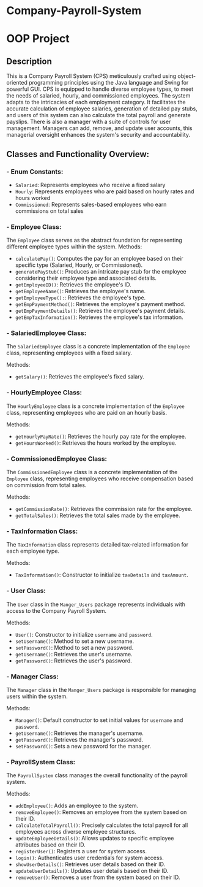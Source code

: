 # Company-Payroll-System
# OOP Project
## Description 
This is a Company Payroll System (CPS) meticulously crafted using object-oriented programming principles 
using the Java language and Swing for powerful GUI. CPS is equipped 
to handle diverse employee types, to meet the needs of salaried, 
hourly, and commissioned employees. The system adapts to the 
intricacies of each employment category. It facilitates the accurate 
calculation of employee salaries, generation of detailed pay stubs, and 
users of this system can also calculate the total payroll and generate 
payslips. 
There is also a manager with a suite of controls for user management. 
Managers can add, remove, and update user accounts, this 
managerial oversight enhances the system's security and 
accountability. 

 
## Classes and Functionality Overview: 
### - Enum Constants: 
 - `Salaried`: Represents employees who receive a fixed salary
 - `Hourly`: Represents employees who are paid based on hourly rates and hours worked
 - `Commissioned`: Represents sales-based employees who earn commissions on total sales 
 
### - Employee Class: 
The `Employee` class serves as the abstract foundation for representing different employee types within the system. 
Methods: 
 - `calculatePay()`: Computes the pay for an employee based on their specific type (Salaried, Hourly, or Commissioned). 
 - `generatePayStub()`: Produces an intricate pay stub for the employee considering their employee type and associated details. 
 - `getEmployeeID()`: Retrieves the employee's ID. 
 - `getEmployeeName()`: Retrieves the employee's name. 
 - `getEmployeeType():`: Retrieves the employee's type. 
 - `getEmpPaymentMethod()`: Retrieves the employee's payment method. 
 - `getEmpPaymentDetails()`: Retrieves the employee's payment details. 
 - `getEmpTaxInformation()`: Retrieves the employee's tax information. 
### - SalariedEmployee Class:
The `SalariedEmployee` class is a concrete implementation of the `Employee` class, representing employees with a fixed salary. 

Methods: 
 - `getSalary()`: Retrieves the employee's fixed salary. 
 
### - HourlyEmployee Class: 
The `HourlyEmployee` class is a concrete implementation of the `Employee` class, representing employees who are paid on an hourly basis.  

Methods: 
 - `getHourlyPayRate()`: Retrieves the hourly pay rate for the employee. 
 - `getHoursWorked()`: Retrieves the hours worked by the employee.
   
### - CommissionedEmployee Class: 
The `CommissionedEmployee` class is a concrete implementation of the `Employee` class, representing employees who receive compensation based on commission from total sales.

Methods: 
 - `getCommissionRate()`: Retrieves the commission rate for the employee. 
 - `getTotalSales()`: Retrieves the total sales made by the employee.
   
### - TaxInformation Class: 
The `TaxInformation` class represents detailed tax-related information for each employee type.

Methods: 
 - `TaxInformation()`: Constructor to initialize `taxDetails` and `taxAmount`.
   
### - User Class: 
The `User` class in the `Manger_Users` package represents individuals with access to the Company Payroll System.

Methods: 
 - `User()`: Constructor to initialize `username` and `password`. 
 - `setUsername()`: Method to set a new username. 
 - `setPassword()`: Method to set a new password. 
 - `getUsername()`: Retrieves the user's username. 
 - `getPassword()`: Retrieves the user's password.
    
### - Manager Class: 
The `Manager` class in the `Manger_Users` package is responsible for managing users within the system.

Methods: 
 - `Manager()`: Default constructor to set initial values for `username` and `password`. 
 - `getUsername()`: Retrieves the manager's username. 
 - `getPassword()`: Retrieves the manager's password. 
 - `setPassword()`: Sets a new password for the manager.
   
### - PayrollSystem Class: 
The `PayrollSystem` class manages the overall functionality of the payroll system. 

Methods: 
 - `addEmployee()`: Adds an employee to the system. 
 - `removeEmployee()`: Removes an employee from the system based on their ID. 
 - `calculateTotalPayroll()`: Precisely calculates the total payroll for all employees across diverse employee structures. 
 - `updateEmployeeDetails()`: Allows updates to specific employee attributes based on their ID. 
 - `registerUser()`: Registers a user for system access. 
 - `login()`: Authenticates user credentials for system access. 
 - `showUserDetails()`: Retrieves user details based on their ID. 
 - `updateUserDetails()`: Updates user details based on their ID. 
 - `removeUser()`: Removes a user from the system based on their ID. 
 
 








